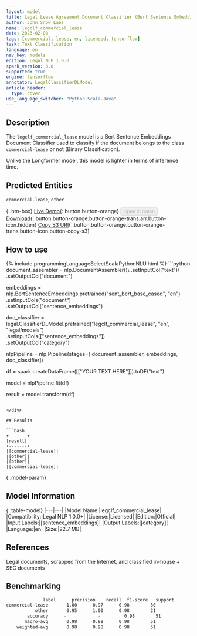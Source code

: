 ```yaml
---
layout: model
title: Legal Lease Agreement Document Classifier (Bert Sentence Embeddings)
author: John Snow Labs
name: legclf_commercial_lease
date: 2023-02-08
tags: [commercial, lease, en, licensed, tensorflow]
task: Text Classification
language: en
nav_key: models
edition: Legal NLP 1.0.0
spark_version: 3.0
supported: true
engine: tensorflow
annotator: LegalClassifierDLModel
article_header:
  type: cover
use_language_switcher: "Python-Scala-Java"
---
```


## Description

The `legclf_commercial_lease` model is a Bert Sentence Embeddings Document Classifier used to classify if the document belongs to the class `commercial-lease` or not (Binary Classification).

Unlike the Longformer model, this model is lighter in terms of inference time.

## Predicted Entities

`commercial-lease`, `other`

{:.btn-box}
[Live Demo](https://demo.johnsnowlabs.com/finance/CLASSIFY_LEGAL_CLAUSES/){:.button.button-orange}
<button class="button button-orange" disabled>Open in Colab</button>
[Download](https://s3.amazonaws.com/auxdata.johnsnowlabs.com/legal/models/legclf_commercial_lease_en_1.0.0_3.0_1675878333648.zip){:.button.button-orange.button-orange-trans.arr.button-icon.hidden}
[Copy S3 URI](s3://auxdata.johnsnowlabs.com/legal/models/legclf_commercial_lease_en_1.0.0_3.0_1675878333648.zip){:.button.button-orange.button-orange-trans.button-icon.button-copy-s3}

## How to use



<div class="tabs-box" markdown="1">
{% include programmingLanguageSelectScalaPythonNLU.html %}
```python
document_assembler = nlp.DocumentAssembler()\
    .setInputCol("text")\
    .setOutputCol("document")
  
embeddings = nlp.BertSentenceEmbeddings.pretrained("sent_bert_base_cased", "en")\
    .setInputCols("document")\
    .setOutputCol("sentence_embeddings")
    
doc_classifier = legal.ClassifierDLModel.pretrained("legclf_commercial_lease", "en", "legal/models")\
    .setInputCols(["sentence_embeddings"])\
    .setOutputCol("category")
    
nlpPipeline = nlp.Pipeline(stages=[
    document_assembler, 
    embeddings,
    doc_classifier])
 
df = spark.createDataFrame([["YOUR TEXT HERE"]]).toDF("text")

model = nlpPipeline.fit(df)

result = model.transform(df)
```

</div>

## Results

```bash
+-------+
|result|
+-------+
|[commercial-lease]|
|[other]|
|[other]|
|[commercial-lease]|
```

{:.model-param}
## Model Information

{:.table-model}
|---|---|
|Model Name:|legclf_commercial_lease|
|Compatibility:|Legal NLP 1.0.0+|
|License:|Licensed|
|Edition:|Official|
|Input Labels:|[sentence_embeddings]|
|Output Labels:|[category]|
|Language:|en|
|Size:|22.7 MB|

## References

Legal documents, scrapped from the Internet, and classified in-house + SEC documents 

## Benchmarking

```bash
              label      precision    recall  f1-score   support
commercial-lease       1.00      0.97      0.98        30
           other       0.95      1.00      0.98        21
        accuracy      -            -         0.98        51
       macro-avg       0.98      0.98      0.98        51
    weighted-avg       0.98      0.98      0.98        51
```
